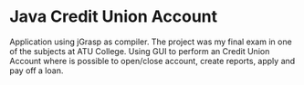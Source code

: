 # Java Credit Union Account

Application using jGrasp as compiler. 
The project was my final exam in one of the subjects at ATU College. Using GUI to perform an Credit Union Account where is possible to open/close account, create reports, apply and pay off a loan.
